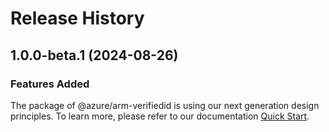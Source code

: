 # Release History
    
## 1.0.0-beta.1 (2024-08-26)

### Features Added

The package of @azure/arm-verifiedid is using our next generation design principles. To learn more, please refer to our documentation [Quick Start](https://aka.ms/azsdk/js/mgmt/quickstart).
